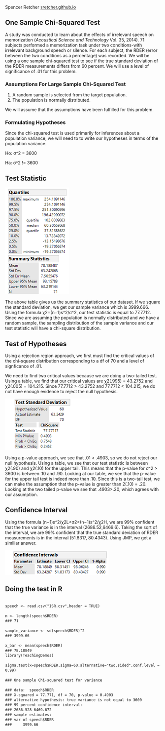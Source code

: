 
Spencer Retcher
[sretcher.github.io](https://github.com/sretcher/sretcher.github.io)

## One Sample Chi-Squared Test
A study was conducted to learn about the effects of irrelevant speech on memorization (*Acoustical Science and Technology* Vol. 35, 2014). 71 subjects performed a memorization task under two conditions-with irrelevant background speech or silence. For each subject, the RDER (error between the two conditions as a percentage) was recorded. We will be using a one sample chi-squared test to see if the true standard deviation of the RDER measurements differs from 60 percent. We will use a level of significance of .01 for this problem.

### Assumptions For Large Sample Chi-Squared Test

1. A random sample is selected from the target population.
2. The population is normally distributed.

We will assume that the assumptions have been fulfilled for this problem.

### Formulating Hypotheses

Since the chi-squared test is used primarily for inferences about a population variance, we will need to to write our hypotheses in terms of the population variance. 

Ho: σ^2 = 3600

Ha: σ^2 != 3600

## Test Statistic

![summary](distribution-speech.png)

The above table gives us the summary statistics of our dataset. If we square the standard deviation, we get our sample variance which is 3999.666. Using the formula χ2=(n−1)s^2/σ^2, our test statistic is equal to 77.7712. Since we are assuming the population is normally distributed and we have a random sample, the sampling distribution of the sample variance and our test statistic will have a chi-square distribution. 

## Test of Hypotheses

Using a rejection region approach, we first must find the critical values of the chi-square distribution corresponding to a df of 70 and a level of signficance of .01. 

We need to find two critical values because we are doing a two-tailed test. Using a table, we find that our critical values are  χ2(.995) = 43.2752 and  χ2(.005) = 104.215. Since 77.7712 > 43.2752 and 77.7712 < 104.215, we do not have enough evidence to reject the null hypothesis.


![test](test.png)

Using a p-value approach, we see that .01 < .4903, so we do not reject our null hypothesis. Using a table, we see that our test statistic is between χ2(.90) and χ2(.10) for the upper tail. This means that the p-value for σ^2 > 3600 is between .10 and .90. Looking at our table, we see that the p-value for the upper tail test is indeed more than .10. Since this is a two-tail test, we can make the assumption that the p-value is greater than 2(.10) = .20. Looking at the two tailed p-value we see that .4903>.20, which agrees with our assumption. 


## Confidence Interval

Using the formula (n−1)s^2/χ2L<σ2<(n−1)s^2/χ2H, we are 99% confident that the true variance is in the interval (2686.52,6469.6). Taking the sqrt of the interval, we are 99% confident that the true standard deviation of RDER measurements is in the interval (51.8317, 80.4343). Using JMP, we get a similiar answer. 

![ci](confidence-interval.png)

## Doing the test in R

```

speech <- read.csv("ISR.csv",header = TRUE)

n <- length(speech$RDER)
### 71

sample_variance <- sd(speech$RDER)^2
### 3999.66

x_bar <- mean(speech$RDER)
### 78.18849
library(TeachingDemos)

sigma.test(x=speech$RDER,sigma=60,alternative="two.sided",conf.level = 0.99)

### One sample Chi-squared test for variance

### data:  speech$RDER
### X-squared = 77.771, df = 70, p-value = 0.4903
### alternative hypothesis: true variance is not equal to 3600
### 99 percent confidence interval:
### 2686.528 6469.672
### sample estimates:
### var of speech$RDER 
###     3999.66 





```






